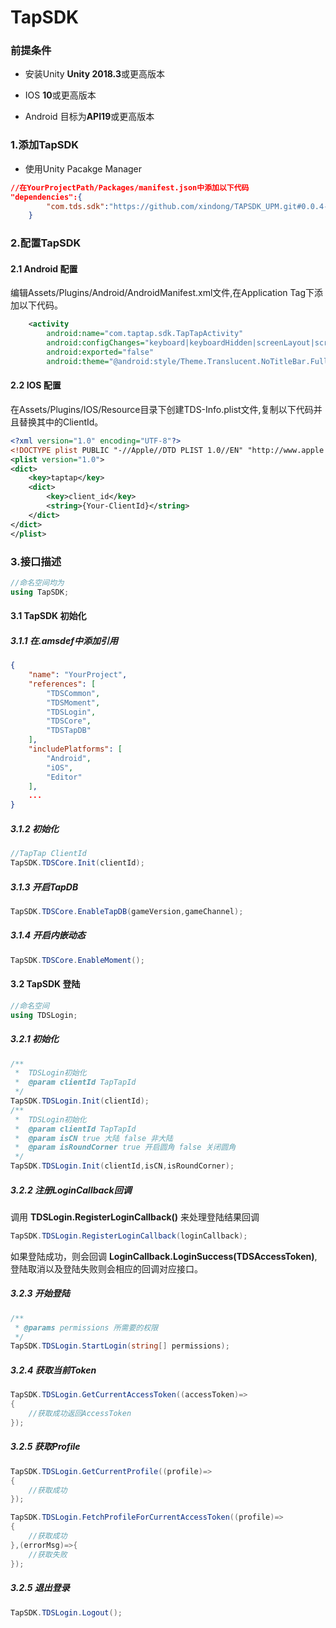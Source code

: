 # TapSDK

### 前提条件

* 安装Unity **Unity 2018.3**或更高版本

* IOS **10**或更高版本

* Android 目标为**API19**或更高版本

### 1.添加TapSDK

* 使用Unity Pacakge Manager

```json
//在YourProjectPath/Packages/manifest.json中添加以下代码
"dependencies":{
        "com.tds.sdk":"https://github.com/xindong/TAPSDK_UPM.git#0.0.4-alpha"
    }
```

### 2.配置TapSDK

#### 2.1 Android 配置

编辑Assets/Plugins/Android/AndroidManifest.xml文件,在Application Tag下添加以下代码。
```xml
    <activity
        android:name="com.taptap.sdk.TapTapActivity"
        android:configChanges="keyboard|keyboardHidden|screenLayout|screenSize|orientation"
        android:exported="false"
        android:theme="@android:style/Theme.Translucent.NoTitleBar.Fullscreen" />
```

#### 2.2 IOS 配置

在Assets/Plugins/IOS/Resource目录下创建TDS-Info.plist文件,复制以下代码并且替换其中的ClientId。
```xml
<?xml version="1.0" encoding="UTF-8"?>
<!DOCTYPE plist PUBLIC "-//Apple//DTD PLIST 1.0//EN" "http://www.apple.com/DTDs/PropertyList-1.0.dtd">
<plist version="1.0">
<dict>
    <key>taptap</key>
    <dict>
        <key>client_id</key>
        <string>{Your-ClientId}</string>
    </dict>
</dict>
</plist>
```

### 3.接口描述

```c#
//命名空间均为
using TapSDK;
```

#### 3.1 TapSDK 初始化

##### 3.1.1 在.amsdef中添加引用

```json
{
    "name": "YourProject",
    "references": [
        "TDSCommon",
        "TDSMoment",
        "TDSLogin",
        "TDSCore",
        "TDSTapDB"
    ],
    "includePlatforms": [
        "Android",
        "iOS",
        "Editor"
    ],
    ...
}
```

##### 3.1.2 初始化
```c#
//TapTap ClientId
TapSDK.TDSCore.Init(clientId);
```
##### 3.1.3 开启TapDB
```c#
TapSDK.TDSCore.EnableTapDB(gameVersion,gameChannel);
```
##### 3.1.4 开启内嵌动态
```c#
TapSDK.TDSCore.EnableMoment();
```
#### 3.2 TapSDK 登陆
```c#
//命名空间
using TDSLogin;
```
##### 3.2.1 初始化
```c#
/**
 *  TDSLogin初始化
 *  @param clientId TapTapId
 */
TapSDK.TDSLogin.Init(clientId);
/**
 *  TDSLogin初始化
 *  @param clientId TapTapId
 *  @param isCN true 大陆 false 非大陆
 *  @param isRoundCorner true 开启圆角 false 关闭圆角
 */
TapSDK.TDSLogin.Init(clientId,isCN,isRoundCorner);
```

##### 3.2.2 注册LoginCallback回调

调用 **TDSLogin.RegisterLoginCallback()** 来处理登陆结果回调

```c#
TapSDK.TDSLogin.RegisterLoginCallback(loginCallback);
```

如果登陆成功，则会回调 **LoginCallback.LoginSuccess(TDSAccessToken)**,登陆取消以及登陆失败则会相应的回调对应接口。

##### 3.2.3 开始登陆

```c#
/**
 * @params permissions 所需要的权限
 */
TapSDK.TDSLogin.StartLogin(string[] permissions);
```
##### 3.2.4 获取当前Token

```c#
TapSDK.TDSLogin.GetCurrentAccessToken((accessToken)=>
{
    //获取成功返回AccessToken
});
```

##### 3.2.5 获取Profile

```c#
TapSDK.TDSLogin.GetCurrentProfile((profile)=>
{
    //获取成功
});

TapSDK.TDSLogin.FetchProfileForCurrentAccessToken((profile)=>
{
    //获取成功
},(errorMsg)=>{
    //获取失败
});
```

##### 3.2.5 退出登录

```c#
TapSDK.TDSLogin.Logout();
```
